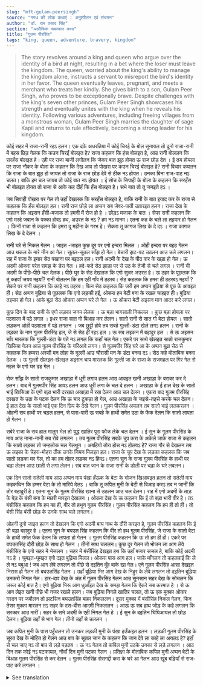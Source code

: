 ```yaml
---
slug: "mft-gulam-peersingh"
source: "मगध की लोक कथाएं : अनुशाीलन एवं संचयन"
author: "डॉ. राम प्रसाद सिंह"
section: "अलौकिक चमत्‍कार कथा"
title: "गुलम पीरसिंह"
tags: "king, queen, adventure, bravery, kingdom"
---
```

<blockquote>
The story revolves around a king and queen who argue over the identity of a bird at night, resulting in a bet where the loser must leave the kingdom. The queen, worried about the king's ability to manage the kingdom alone, instructs a servant to misreport the bird's identity in her favor. The queen eventually leaves, pregnant, and meets a merchant who treats her kindly. She gives birth to a son, Gulam Peer Singh, who proves to be exceptionally brave. Despite challenges with the king's seven other princes, Gulam Peer Singh showcases his strength and eventually unites with the king when he reveals his identity. Following various adventures, including freeing villages from a monstrous woman, Gulam Peer Singh marries the daughter of sage Kapil and returns to rule effectively, becoming a strong leader for his kingdom.
</blockquote>

कोई सहर में राजा-रानी रहऽ हलन। एक दफे अधरतिया में कोई चिरई के बोल सुनायल तो दूनो राजा-रानी में बहस छिड़ गेलक कि कउन चिरईं बोलइत हे? राजा कहलन कि हंस बोलइत हे, आउ रानी बोललन कि सरहँस बोलइत हे। एही पर राजा बाजी लगौलन कि जेकर बात झूठ होयत ऊ राज छोड़ देत । ई तय होयला पर राजा नौकर के बोला के कहलन कि देख आव तो पोखरा पर कउन चिरई बोलइत हे? रानी विचार कयलन कि राजा के बात झूठ हो जायत तो राजा के राज छोड़ देवे से ठीक नऽ होयत। उनका बिना राज-पाट नऽ चलत। बाकि हम चल जायब तो कोई बात नऽ होयत । ई सोच के सिपाही के बोला के कहलन कि सरहँस भी बोलइत होयत तो राजा से आके कह दीहँ कि हँस बोलइत हे। सभे बात तो तू जनइते हऽ । 

जब सिपाही पोखरा पर गेल तो उहाँ देखलक कि सरहँस बोलइत हे, बाकि रानी के बात इयाद कर के राजा से कहलक कि हँस बोलइत हल। रानी राज छोड़े ला अप्पन सब जेवर-पाती उतारइत हलन। राजा देख के कहलन कि अइसन हँसी-मजाक तो हमनी में रोज हो हे । छोड़ऽ मजाक के बात । सेपर रानी कहलन कि एगो मरदे जबान के पक्का होवऽ हथ, अउरत के नऽ ? हम नऽ मानम। एतना कह के चले ला तइयार हो गेलन । फिनों राजा से कहलन कि हमरा दू महीना के गरभ हे। सेकरा तू कागज लिख के दे दऽ । राजा कागज लिख के दे देलन । 

रानी घरे से निकल गेलन । जाइत -जाइत कुछ दूर पर एगो इन्दरा मिलल । ओही इन्दरा पर बइठ गेलन आउ थकल के मारे नीन आ गेल। सूतल-सूतल साँझ हो गेल। बेचारी झट-पट उठलन आउ चले लगलन। राह में राजा के इयार सेठ पखाना पर बइठल हल। रानी अदमी के देख के पीठ कर के खड़ा हो गेल। ऊ अदमी ओकरा परेत समझ के डेरा गेल । हदे-फदे सेठ झाड़ा पर से उठ के तेजी से चले लगल । रानी भी अदमी के पीछे-पीछे चल देलक। पीछे घुर के सेठ देखलक कि एगो सुन्नर अउरत हे।   ऊ ठहर के पूछलक कि तूं कहवाँ जयब मइयाँ? रानी बोललन कि हम एही गाँव में ठहरब। सेठ कहलक कि हमरा ही ठहरबऽ मइयाँ ? सेकरे पर रानी कहलन कि काहे नऽ ठहरब। फिन सेठ कहलक कि जरी हम अप्पन बुढ़िया से पूछ के आवइत ही। सेठ अप्पन बुढ़िया से पूछलक कि एगो लड़की हई, ओकरा हम बेटी बना के रखल चाहइत ही। बुढ़िया तइयार हो गेल। आके बूढ़ा सेठ ओकरा अप्पन घरे ले गेल । ऊ ओकरा बेटी अइसन मान आदर करे लगल। 

कुछ दिन के बाद रानी के एगो लड़का जनम लेलक । ऊ बड़ा भागसाली निकलल । कुछ बड़ा होयला पर पठशाला में पढ़े लगल । इधर राजा सात गो बिआह कर लेलन। सातो रानी से सात गो बेटा होयल । सातो लड़कन ओही पठशाला में पढ़े लगलन । जब छुट्टी होवे तब सबहे गुल्ली-डंटा खेले लगऽ हलन । रानी के लड़का के नाम गुलम पीरसिंह हल, जे से सेठ हीं रहऽ हल । ऊ सब लइकन में बहादुर हल । से ऊ अइसन चाँप मारलक कि गुल्ली-डंटा के पते नऽ लगल कि कहाँ चल गेल। एकरे पर साथे खेलइत सातो राजकुमार खिसिया गेलन आउ गुलम पीरसिंह के गरिआवे लगन। से गुलमपीर सिंह घरे आ के अप्पन बूढ़ा सेठ से कहलक कि हम्मरा अस्सी मन लोहा के गुल्ली आउ चौरासी मन के डंटा बनवा दऽ। सेठ कहे मोताबिक बनवा देलक । ऊ गुल्ली खेलइत-खेलइत अइसन चाप मारलक कि गुल्ली जा के राजा के राजमहल पर गिर गेल से महल के एगो घर ढह गेल । 

रोज साँझ के सातो राजकुमार अखाड़ा में धूरी लगाव हलन आउ आवइत खनी अखाड़ा के बराबर कर दे हलन। बाद में गुलमपीर सिंह आवऽ हलन आउ धूरी लगा के चल दे हलन । अखाड़ा के ई हाल देख के सातो भाई खिसिआ के एगो बड़ा भारी दरखत अखाड़ा में रख देलन आउ चल देलन । एकरा बाद गुलम पीरसिंह दरखत के उठा के पटक देलन कि ऊ चार टुकड़ा हो गेल, आउ अखाड़ा के जइसे-तइसे करके चल देलन। ई हाल देख के सातो भाई एक दिन छिप के देखे गेलन। गुलम पीरसिंह अयलन तब सातो भाई ललकरलन । ओहनी सब हाथी पर चढ़ल हलन, से पारा-पारी ऊ सबहे के हाथी समेत उठा के फेंक देलन कि सातो लापता हो गेलन । 

सबेरे राजा के सब हाल मालुम भेल तो युद्ध खातिर पूरा फौज लेके चल देलन । ई सुन के गुलम पीरसिंह के माय आउ नाना-नानी सब रोवे लगलन । तब गुलम पीरसिंह सबके चुप करा के अकेले जाके राजा से कहलन कि सातो लड़का तो जम्हलोक चल गेलथुन । अबहियो तोरा होस नऽ होलवऽ हे? राजा गौर से देखलन तब ऊ लइका के चेहरा-मोहरा ठीक उनके नियन मिलइत हल। राजा के चुप देख के लड़का कहलक कि जब सातो लड़का मर गेल, तो का हम तोहर लड़का नऽ हिवऽ। एतना सुन के राजा गुलम पीरसिंह के हाथी पर चढ़ा लेलन आउ छाती से लगा लेलन। सब बात जान के राजा रानी के डोली पर चढ़ा के घरे लवलन। 

एक दिन सातो सतेली माय आउ अप्पन माय पंखा हँऊक के बेटा के भोजन खिआवइत हलन तो सतेली माय कहकथिन कि हम्मर बेटा के तो मारिये देलऽ । बाकि तू कपिल मुनी के बेटी से बिआह करऽ तब न जानीं कि तोर बहादुरी हे। एतना सुन के गुलम पीरसिंह खाना से उठलन आउ चल देलन। राह में एगो अदमी के ताड़ के पेड़ के बंसी बना के मछरी मारइत देखलन । ओकरा देख के ऊ कहलन कि ई तो बड़ा भारी वीर हे। तऽ बंसीसिंह कहलन कि हम का ही, वीर तो हथुन गुलम पीरसिंह। गुलम पीरसिंह कहलन कि हम ही तो ही। तो बंसी सिंह बंसी छोड़ के उनके साथ चले लगलन। 

ओहनी दूनो जाइत हलन तो देखलन कि एगो अदमी बाघ नाथ के दौंरी करइत हे, गुलम पीरसिंह कहलन कि ई तो बड़ा बहादुर हे । एतना सुन के बघउत सिंह कहलन कि वीर तो हथ गुलम पीरसिंह, जे राजा के सातो बेटा के हाथी समेत फेंक देलन कि लापता हो गेलन । गुलम पीरसिंह कहलन कि ऊ तो हम ही ही। एकरे पर बघउतसिंह दौरी छोड़ के साथ हो गेलन । तीनों साथ चललन। कुछ दूर गेलन तो भोजन ला आग लेवे बंसीसिंह के एगो सहर में भेजलन । सहर में बंसीसिंह देखइत हथ कि उहाँ बजार सजल हे, बाकि कोई अदमी नऽ हे । घुमइत-घुमइत एगो दइत बुढ़िया मिलल। ओकरा पास आग हल। जाके माँगलन तो कहलकई कि ले ले नऽ बबुआ ! जब आग लेवे लगलन तो पीछे से दइतिन मुँह बाके खा गेल। एने गुलम पीरसिंह आसा देखइत निरास हो गेलन तो बघउतसिंह गेलन । उहाँ बुढ़िया भिर आग देख के निहुर के लेवे लगलन तो दइतिन बुढ़िया उनकरो निगल गेल। हार-दाव देख के अंत में गुलम पीरसिंह गेलन आउ सुनसान सहर देख के सोचलन कि जरूर कोई बात है। एगो बुढ़िया भिरू आग धुआँइत देख के समझ गेलन कि ऐकरे सब करमात हे । से ऊ आग लेइत खनी पीछे भी नजर रखले हलन। जब बुढ़िया निगले खातिर चलल, तो ऊ एक मुक्का ओकर गरदन पर जमौलन तो झटसिन बघउतसिंह बाहर निकललन। दूसर मुक्का में बंसीसिंह निकल गेलन, फिन तेसर मुक्का मारलन तऽ सहर के दस-बीस आदमी निकललन । आऊ ऊ सब हाथ जोड़ के कहे लगलन कि सरकार आउ मारीं। सहर के सभे अदमी के एही निगल गेल हे । ई सुन के दइतिन घिघिआयल तो छोड़ देलन। बुढ़िया उहाँ से भाग गेल। तीनों उहाँ से चललन । 

जब कपिल मुनी के पास पहुँचलन तो उनकर लड़की मुनी के पंखा हउँकइत हलन । लड़की गुलम पीरसिंह के सूरत देख के मोहित हो गेलन आउ बाप के सूतल जान के कहलन कि जान देवे ला काहे ला अयलऽ हे? इहाँ से चल जाए नऽ तो बाप से लड़े पड़तव । ऊ नऽ गेलन तो कपिल मुनी उठके उनका से लड़े लगलन । आठ दिन तक कोई नऽ पटकायल, नौवाँ दिन मुनी पटका गेलन । प्रतिज्ञा के मोताबिक कपिल मुनी अप्पन बेटी के बिआह गुलम पीरसिंह से कर देलन । गुलम पीरसिंह रोसगद्दी करा के घरे आ गेलन आउ खूब बढ़ियाँ से राज-पाट करे लगलन । 

<details>
<summary>See translation</summary>

Once upon a time in a city, there lived a king and a queen. One night, they heard the sound of a bird and began to argue about which bird it was. The king said it was a swan, while the queen claimed it was a goose. They decided to bet that whoever was wrong would have to leave the kingdom. The king then instructed a servant to find out which bird was actually making the noise at the pond. The queen thought to herself that if the king turned out to be wrong, it wouldn't be right for him to leave his kingdom, as he wouldn't be able to manage without it, but if she left, it wouldn't affect anyone. Thinking this, she instructed the soldier to come back and tell the king if it was a goose making the noise. "You know all the details anyway," she added.

When the soldier reached the pond, he saw that it was indeed the goose making the sound, but remembering the queen's claim, he told the king that it was the swan. The queen began taking off her jewels and ornaments to leave her kingdom. Seeing this, the king said, "Such banter happens every day between us. Let’s stop joking." To which the queen replied, "When a man is firm with his words, why wouldn’t a woman be?" After saying this, she prepared to leave. Then she told the king that she was two months pregnant and requested him to write a letter. The king wrote down the letter for her.

The queen left the palace and, on her way, met a merchant resting under a tree. She sat under that tree and, tired, fell asleep. By the time she woke up, it was evening. She quickly got up and started walking. Along the way, she saw a merchant sitting on a latrine. The queen turned her back on him out of respect. He, mistaking her for a servant, ignored her. The merchant, noticing her beauty, quickly got up and followed her. The queen, upon seeing the man, stood still. The merchant asked her, "Where are you going, lady?" The queen replied, "I will stay in this village." The merchant then said, "Will you stay with me, lady?" To which the queen responded, "Why wouldn’t I stay?" The merchant then said, "Let me ask my wife and I will return." He asked his wife whether he could keep the girl as his daughter. The wife agreed, and the merchant brought the girl home, treating her with great respect as though she were his own daughter.

After a few days, the queen gave birth to a son, who turned out to be very fortunate. As he grew, he started attending school. Meanwhile, the king married seven times and had seven sons from the seven queens. All seven of these boys also attended the same school. When it was recess, they all played gully-danda (a traditional game). The queen's son was named Gulam Peer Singh, and he was the son of the merchant. He was very brave and made such powerful strikes that no one could tell where the gully or danda had gone. The seven princes got upset with him and started to scold Gulam Peer Singh. So, he returned home and asked his old merchant father to arrange for him to have a gully made of eighty man of iron and a danda of eighty-four man. The merchant complied with his request. While playing gully-danda, he struck with such force that the gully flew and hit the king's palace, causing one house in the palace to collapse.

Every evening, the seven princes would come to the wrestling ground to practice, and they would level the ground. After this, Gulam Peer Singh would come and walk away without participating. Seeing the condition of the arena, the seven brothers became angry and placed a large tree in the wrestling ground before leaving. Following this, Gulam Peer Singh uprooted the tree and threw it down, breaking it into four pieces, and left the arena in disarray. Seeing all this, the seven brothers decided to hide and watch. When Gulam Peer Singh arrived, they called out to him. The princes were riding elephants, and Gulam Peer Singh threw them all off their elephants and they went missing.

The next morning, when the king learned all this, he marched out with his entire army for war. Hearing this, Gulam Peer Singh's mother and maternal grandparents began to cry. Gulam Peer Singh, calming everyone down, went alone to speak with the king, saying that the seven boys had met their end. "Don't you have any bravery yourself?" asked the king, observing the boy closely. He found the boy's face to bear a strong resemblance to his own. Seeing the king silent, the boy added, "If all seven boys are dead, then am I not your son as well?" Upon hearing this, the king took Gulam Peer Singh on an elephant and embraced him. Knowing the truth, the king brought the queen back home in a palanquin.

One day, while all seven of the stepmothers and the queen were serving food to their sons, one of the stepmothers remarked that they should have killed her son instead. However, you should marry the daughter of the sage Kapil, and then you'll know of your own bravery. Hearing this, Gulam Peer Singh got up from the table and left. On the way, he saw a man fishing with a bamboo pole made from a palm tree. Seeing this, he said, "This man is truly brave." To which the fisherman replied, "I might be, but the true warrior is Gulam Peer Singh." Gulam Peer Singh said, "I am that warrior!" So, the fisherman left his pole and began to follow him.

As they moved on, they saw a man chasing a tiger. Gulam Peer Singh remarked, "This man is very brave!" Hearing this, the tiger chaser said, "No, it is Gulam Peer Singh who is truly courageous, who threw the king's seven sons off their elephants." Gulam Peer Singh reiterated, "I am indeed that person." Thus, the tiger chaser joined them. The three of them traveled together. After a while, to gather firewood for cooking, they sent the fisherman to a nearby village. Upon reaching the village, the fisherman noticed that the market was bustling, but there were no people around. While wandering, he met an old woman who had some fire. Approaching her for fire, she said, “Take it, my child!” But as he reached to take it, the old woman suddenly swallowed him whole. 

Seeing his friend disappear, Gulam Peer Singh became disheartened, but the tiger chaser went ahead. When the old woman saw the tiger chaser coming near the fire, she prepared to swallow him too, but he deftly escaped her mouth and emerged outside. Gulam Peer Singh, seeing the desolate village, thought there must be something wrong here. Observing an old woman with smoke rising from her dwelling, he realized she must be behind this. So, he took the fire, keeping an eye behind him. When the old woman approached to swallow him, he landed a punch on her neck, and in a flash, the tiger chaser got out. In the next punch, the fisherman emerged, and then with the third punch, twenty to thirty men from the village came out. All of them joined their hands and began to plead, "Spare us, please!" It turned out that everyone in the village had been swallowed by her. Hearing this, the old woman began to stammer and then released them. She ran away from there. The three of them departed from that village.

When they reached the sage Kapil's abode, his daughter was fanning him. The sight of Gulam Peer Singh captivated her, and realizing her father was asleep, she asked, "Why have you come here to take my life? If you don’t leave from here, my father will have to fight you." As she spoke, she moved forward, and when she did not leave, Kapil Muniraja woke up and began to confront him. For eight days, no one could harm him, but on the ninth day, the sage was overpowered. According to his vow, Kapil Muniraja arranged Gulam Peer Singh’s marriage to his daughter. Gulam Peer Singh then established his rule back at home and began to govern the kingdom splendidly.
</details>